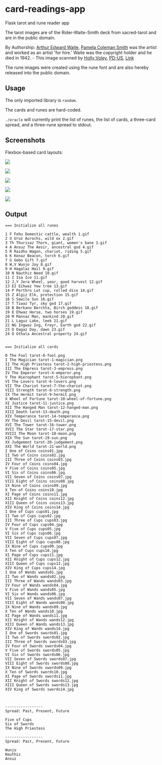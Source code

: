 # card-readings-app
Flask tarot and rune reader app

The tarot images are of the Rider-Waite-Smith deck from sacred-tarot and are in the public domain.

By Authorship: <a href="//en.wikipedia.org/wiki/Arthur_Edward_Waite" class="mw-redirect" title="Arthur Edward Waite">Arthur Edward Waite</a>, <a href="//en.wikipedia.org/wiki/Pamela_Coleman_Smith" class="mw-redirect" title="Pamela Coleman Smith">Pamela Coleman Smith</a> was the artist and worked as an artist 'for hire.' Waite was the copyright holder and he died in 1942. - This image scanned by <a rel="nofollow" class="external text" href="http://home.comcast.net/~vilex/">Holly Voley</a>,
<a href="//en.wikipedia.org/wiki/File:Cups01.jpg" title="Public domain in the United States">PD-US</a>, <a href="https://en.wikipedia.org/w/index.php?curid=35262364">Link</a>

The rune images were created using the rune font and are also hereby released into the public domain.

## Usage

The only imported library is `random`.

The cards and runes are hard-coded.

`./oracle` will currently print the list of runes, the list of cards, a three-card spread, and a three-rune spread to stdout.

## Screenshots

Flexbox-based card layouts:

![](docs/onecard.png)

![](docs/threecard.png)

![](docs/celticcross.png)

![](docs/directional.png)

![](docs/treeoflife.png)

## Output

```
=== Initialize all runes

1 F Fehu Domestic cattle, wealth 1.gif
2 U Uruz Aurochs, wild ox 2.gif
3 Th Thurisaz Thorn, giant, women's bane 3.gif
4 A Ansuz The Aesir, ancestral god 4.gif
5 R Raidho Wagon, chariot, riding 5.gif
6 K Kenaz Beacon, torch 6.gif
7 G Gebo Gift 7.gif
8 W,V Wunjo Joy 8.gif
9 H Hagalaz Hail 9.gif
10 N Nauthiz Need 10.gif
11 I Isa Ice 11.gif
12 J,Y Jera Wheel, year, good harvest 12.gif
13 EI Eihwaz Yew tree 13.gif
14 P Perthro Lot cup, rolled dice 14.gif
15 Z Algiz Elk, protection 15.gif
16 S Sowilo Sun 16.gif
17 T Tiwaz Tyr, sky god 17.gif
18 B Berkano Berchta, Birch goddess 18.gif
19 E Ehwaz Horse, two horses 19.gif
20 M Mannaz Man, mankind 20.gif
21 L Laguz Lake, leek 21.gif
22 NG Ingwaz Ing, Freyr, Earth god 22.gif
23 D Dagaz Day, dawn 23.gif
24 O Othala Ancestral property 24.gif


=== Initialize all cards

0 The Fool tarot-0-fool.png
I The Magician tarot-1-magician.png
II The High Priestess tarot-2-high-priestess.png
III The Empress tarot-3-empress.png
IV The Emperor tarot-4-emperor.png
V The Hierophant tarot-5-hierophant.png
VI The Lovers tarot-6-lovers.png
VII The Chariot tarot-7-the-chariot.png
VIII Strength tarot-8-strength.png
IX The Hermit tarot-9-hermit.png
X Wheel of Fortune tarot-10-wheel-of-fortune.png
XI Justice tarot-11-justice.png
XII The Hanged Man tarot-12-hanged-man.png
XIII Death tarot-13-death.png
XIV Temperance tarot-14-temperance.png
XV The Devil tarot-15-devil.png
XVI The Tower tarot-16-tower.png
XVII The Star tarot-17-star.png
XVIII The Moon tarot-18-moon.png
XIX The Sun tarot-19-sun.png
XX Judgement tarot-20-judgement.png
XXI The World tarot-21-world.png
I One of Coins coins01.jpg
II Two of Coins coins02.jpg
III Three of Coins coins03.jpg
IV Four of Coins coins04.jpg
V Five of Coins coins05.jpg
VI Six of Coins coins06.jpg
VII Seven of Coins coins07.jpg
VIII Eight of Coins coins08.jpg
IX Nine of Coins coins09.jpg
X Ten of Coins coins10.jpg
XI Page of Coins coins11.jpg
XII Knight of Coins coins12.jpg
XIII Queen of Coins coins13.jpg
XIV King of Coins coins14.jpg
I One of Cups cups01.jpg
II Two of Cups cups02.jpg
III Three of Cups cups03.jpg
IV Four of Cups cups04.jpg
V Five of Cups cups05.jpg
VI Six of Cups cups06.jpg
VII Seven of Cups cups07.jpg
VIII Eight of Cups cups08.jpg
IX Nine of Cups cups09.jpg
X Ten of Cups cups10.jpg
XI Page of Cups cups11.jpg
XII Knight of Cups cups12.jpg
XIII Queen of Cups cups13.jpg
XIV King of Cups cups14.jpg
I One of Wands wands01.jpg
II Two of Wands wands02.jpg
III Three of Wands wands03.jpg
IV Four of Wands wands04.jpg
V Five of Wands wands05.jpg
VI Six of Wands wands06.jpg
VII Seven of Wands wands07.jpg
VIII Eight of Wands wands08.jpg
IX Nine of Wands wands09.jpg
X Ten of Wands wands10.jpg
XI Page of Wands wands11.jpg
XII Knight of Wands wands12.jpg
XIII Queen of Wands wands13.jpg
XIV King of Wands wands14.jpg
I One of Swords swords01.jpg
II Two of Swords swords02.jpg
III Three of Swords swords03.jpg
IV Four of Swords swords04.jpg
V Five of Swords swords05.jpg
VI Six of Swords swords06.jpg
VII Seven of Swords swords07.jpg
VIII Eight of Swords swords08.jpg
IX Nine of Swords swords09.jpg
X Ten of Swords swords10.jpg
XI Page of Swords swords11.jpg
XII Knight of Swords swords12.jpg
XIII Queen of Swords swords13.jpg
XIV King of Swords swords14.jpg



-----------------
Spread: Past, Present, Future 

Five of Cups
Six of Swords
The High Priestess

-----------------
Spread: Past, Present, Future 

Wunjo
Nauthiz
Ansuz
```
